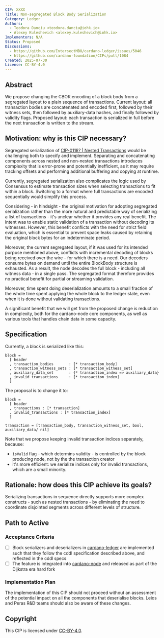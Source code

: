 ```yaml
---
CIP: XXXX
Title: Non-segregated Block Body Serialization
Category: Ledger
Authors:
  - Teodora Danciu <teodora.danciu@iohk.io>
  - Alexey Kuleshevich <alexey.kuleshevich@iohk.io>
Implementors: N/A
Status: Proposed
Discussions:
  - https://github.com/IntersectMBO/cardano-ledger/issues/5046
  - https://github.com/cardano-foundation/CIPs/pull/1084
Created: 2025-07-30
License: CC-BY-4.0
---
```


## Abstract

We propose changing the CBOR encoding of a block body from a segregated layout to a plain sequence of transactions.
Current layout: all transaction bodies are concatenated and encoded first, followed by their witness sets, then followed by auxiliary-data hashes, and finally followed by validity flags.
Proposed layout: each transaction is serialized in full before the next transaction is written to the stream.

## Motivation: why is this CIP necessary?

Segregated serialization of [CIP-0118? | Nested Transactions](https://github.com/cardano-foundation/CIPs/pull/862) would be challenging both to specify and implement.
Separating and concatenating components across nested and non-nested transactions introduces complexity that is error-prone and potentially inefficient, as it may require tracking offsets and performing additional buffering and copying at runtime.

Currently, segregated serialization also complicates the logic used by Consensus to estimate transaction sizes when selecting transactions to fit within a block. Switching to a format where full transactions are encoded sequentially would simplify this process.

Considering - in hindsight - the original motivation for adopting segregated serialization rather than the more natural and predictable way of serializing a list of transactions - it's unclear whether it provides any real benefit.
The intent was to enable static validation of a transaction without decoding its witnesses. However, this benefit conflicts with the need for strict field evaluation, which is essential to prevent space leaks caused by retaining the original block bytes for an indeterminate period.

Moreover, the current segregated layout, if it was used for its intended purpose mentioned above, conflicts with incremental decoding of blocks being received over the wire - for which there is a need.
Our decoders consume bytes on demand until the entire BlockBody structure is exhausted. As a result, the node decodes the full block - including all witness data - in a single pass. The segregated format therefore provides no practical benefit for partial or streaming validation.

Moreover, time spent doing deserialization amounts to a small fraction of the whole time spent applying the whole block to the ledger state, even when it is done without validating transactions.

A significant benefit that we will get from the proposed change is reduction in complexity, both for the cardano-node core components, as well as various tools that handles chain data in some capacity.

## Specification

Currently, a block is serialized like this:

```cddl
block =
  [ header
  , transaction_bodies       : [* transaction_body]
  , transaction_witness_sets : [* transaction_witness_set]
  , auxiliary_data_set       : {* transaction_index => auxiliary_data}
  , invalid_transactions     : [* transaction_index]
  ]
```

The proposal is to change it to:
```cddl
block =
  [ header
  , transactions : [* transaction]
  , invalid_transactions : [* transaction_index]
  ]

transaction = [transaction_body, transaction_witness_set, bool, auxiliary_data/ nil]
```

Note that we propose keeping invalid transaction indices separately, because:
  * `isValid` flag - which determins validity -  is controlled by the block producing node, not by the the transaction creator
  * it's more efficient: we serialize indices only for invalid transactions, which are a small minority.

## Rationale: how does this CIP achieve its goals?

Serializing transactions in sequence directly supports more complex constructs - such as nested transactions - by eliminating the need to coordinate disjointed segments across different levels of structure.

## Path to Active

### Acceptance Criteria

- [ ] Block serializers and deserializers in [cardano-ledger](https://github.com/IntersectMBO/cardano-ledger) are implemented such that they follow the cddl specification described above, and reflected in the cddl specs
- [ ] The feature is integrated into [cardano-node](https://github.com/IntersectMBO/cardano-node) and released as part of the Dijkstra era hard fork

### Implementation Plan

The implementation of this CIP should not proceed without an assessment of the potential impact on all the components that deserialise blocks.
Leios and Peras R&D teams should also be aware of these changes.

## Copyright

This CIP is licensed under [CC-BY-4.0](https://creativecommons.org/licenses/by/4.0/legalcode).